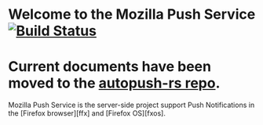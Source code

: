 # Welcome to the Mozilla Push Service [![Build Status](https://travis-ci.org/mozilla-services/autopush.svg?branch=master)](https://travis-ci.org/mozilla-services/autopush)

# Current documents have been moved to the [autopush-rs repo](https://mozilla-services.github.io/autopush-rs/). 

Mozilla Push Service is the server-side project support Push Notifications in
the [Firefox browser][ffx] and [Firefox OS][fxos].
